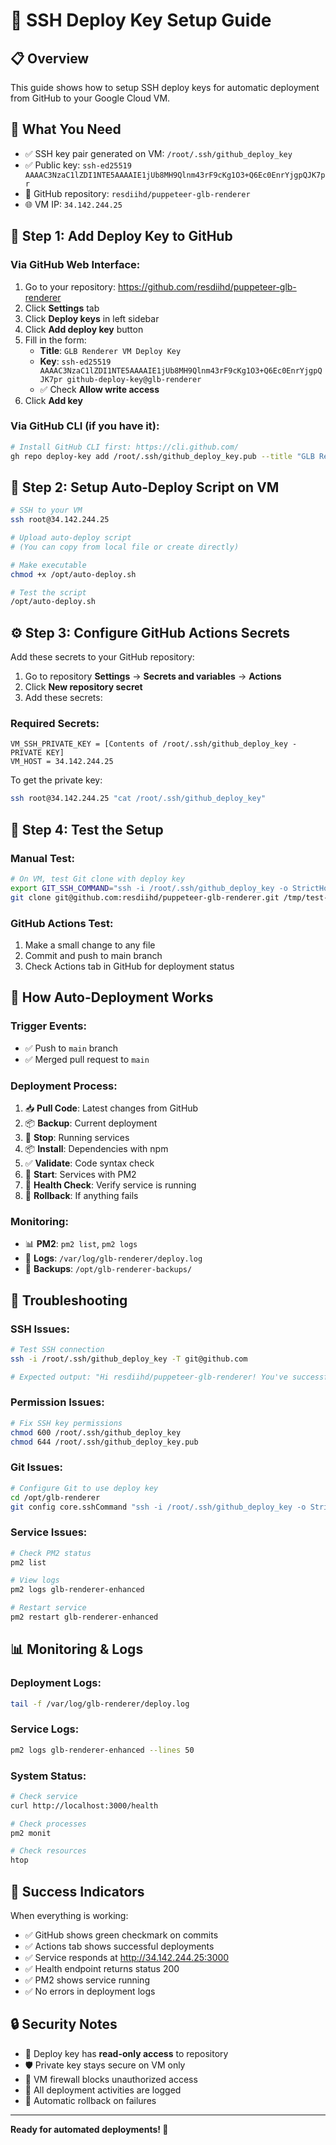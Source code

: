 # 🔑 SSH Deploy Key Setup Guide

## 📋 Overview
This guide shows how to setup SSH deploy keys for automatic deployment from GitHub to your Google Cloud VM.

## 🎯 What You Need
- ✅ SSH key pair generated on VM: `/root/.ssh/github_deploy_key`
- ✅ Public key: `ssh-ed25519 AAAAC3NzaC1lZDI1NTE5AAAAIE1jUb8MH9Qlnm43rF9cKg1O3+Q6Ec0EnrYjgpQJK7pr`
- 📝 GitHub repository: `resdiihd/puppeteer-glb-renderer`
- 🌐 VM IP: `34.142.244.25`

## 🔧 Step 1: Add Deploy Key to GitHub

### Via GitHub Web Interface:
1. Go to your repository: https://github.com/resdiihd/puppeteer-glb-renderer
2. Click **Settings** tab
3. Click **Deploy keys** in left sidebar
4. Click **Add deploy key** button
5. Fill in the form:
   - **Title**: `GLB Renderer VM Deploy Key`
   - **Key**: `ssh-ed25519 AAAAC3NzaC1lZDI1NTE5AAAAIE1jUb8MH9Qlnm43rF9cKg1O3+Q6Ec0EnrYjgpQJK7pr github-deploy-key@glb-renderer`
   - ✅ Check **Allow write access**
6. Click **Add key**

### Via GitHub CLI (if you have it):
```bash
# Install GitHub CLI first: https://cli.github.com/
gh repo deploy-key add /root/.ssh/github_deploy_key.pub --title "GLB Renderer VM Deploy Key" --allow-write
```

## 🚀 Step 2: Setup Auto-Deploy Script on VM

```bash
# SSH to your VM
ssh root@34.142.244.25

# Upload auto-deploy script
# (You can copy from local file or create directly)

# Make executable
chmod +x /opt/auto-deploy.sh

# Test the script
/opt/auto-deploy.sh
```

## ⚙️ Step 3: Configure GitHub Actions Secrets

Add these secrets to your GitHub repository:

1. Go to repository **Settings** → **Secrets and variables** → **Actions**
2. Click **New repository secret**
3. Add these secrets:

### Required Secrets:
```
VM_SSH_PRIVATE_KEY = [Contents of /root/.ssh/github_deploy_key - PRIVATE KEY]
VM_HOST = 34.142.244.25
```

To get the private key:
```bash
ssh root@34.142.244.25 "cat /root/.ssh/github_deploy_key"
```

## 🧪 Step 4: Test the Setup

### Manual Test:
```bash
# On VM, test Git clone with deploy key
export GIT_SSH_COMMAND="ssh -i /root/.ssh/github_deploy_key -o StrictHostKeyChecking=no"
git clone git@github.com:resdiihd/puppeteer-glb-renderer.git /tmp/test-clone
```

### GitHub Actions Test:
1. Make a small change to any file
2. Commit and push to main branch
3. Check Actions tab in GitHub for deployment status

## 🔄 How Auto-Deployment Works

### Trigger Events:
- ✅ Push to `main` branch
- ✅ Merged pull request to `main`

### Deployment Process:
1. 📥 **Pull Code**: Latest changes from GitHub
2. 📦 **Backup**: Current deployment
3. 🛑 **Stop**: Running services
4. 📦 **Install**: Dependencies with npm
5. ✅ **Validate**: Code syntax check
6. 🚀 **Start**: Services with PM2
7. 🏥 **Health Check**: Verify service is running
8. 🔄 **Rollback**: If anything fails

### Monitoring:
- 📊 **PM2**: `pm2 list`, `pm2 logs`
- 📝 **Logs**: `/var/log/glb-renderer/deploy.log`
- 💾 **Backups**: `/opt/glb-renderer-backups/`

## 🐛 Troubleshooting

### SSH Issues:
```bash
# Test SSH connection
ssh -i /root/.ssh/github_deploy_key -T git@github.com

# Expected output: "Hi resdiihd/puppeteer-glb-renderer! You've successfully authenticated"
```

### Permission Issues:
```bash
# Fix SSH key permissions
chmod 600 /root/.ssh/github_deploy_key
chmod 644 /root/.ssh/github_deploy_key.pub
```

### Git Issues:
```bash
# Configure Git to use deploy key
cd /opt/glb-renderer
git config core.sshCommand "ssh -i /root/.ssh/github_deploy_key -o StrictHostKeyChecking=no"
```

### Service Issues:
```bash
# Check PM2 status
pm2 list

# View logs
pm2 logs glb-renderer-enhanced

# Restart service
pm2 restart glb-renderer-enhanced
```

## 📊 Monitoring & Logs

### Deployment Logs:
```bash
tail -f /var/log/glb-renderer/deploy.log
```

### Service Logs:
```bash
pm2 logs glb-renderer-enhanced --lines 50
```

### System Status:
```bash
# Check service
curl http://localhost:3000/health

# Check processes
pm2 monit

# Check resources
htop
```

## 🎉 Success Indicators

When everything is working:
- ✅ GitHub shows green checkmark on commits
- ✅ Actions tab shows successful deployments
- ✅ Service responds at http://34.142.244.25:3000
- ✅ Health endpoint returns status 200
- ✅ PM2 shows service running
- ✅ No errors in deployment logs

## 🔒 Security Notes

- 🔑 Deploy key has **read-only access** to repository
- 🛡️ Private key stays secure on VM only
- 🔐 VM firewall blocks unauthorized access
- 📝 All deployment activities are logged
- 🔄 Automatic rollback on failures

---

**Ready for automated deployments! 🚀**